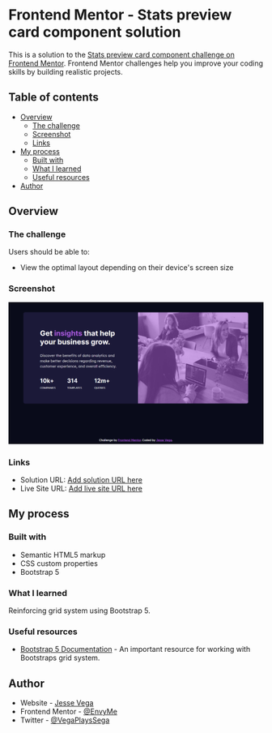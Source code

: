 # Frontend Mentor - Stats preview card component solution

This is a solution to the [Stats preview card component challenge on Frontend Mentor](https://www.frontendmentor.io/challenges/stats-preview-card-component-8JqbgoU62). Frontend Mentor challenges help you improve your coding skills by building realistic projects. 

## Table of contents

- [Overview](#overview)
  - [The challenge](#the-challenge)
  - [Screenshot](#screenshot)
  - [Links](#links)
- [My process](#my-process)
  - [Built with](#built-with)
  - [What I learned](#what-i-learned)
  - [Useful resources](#useful-resources)
- [Author](#author)

## Overview

### The challenge

Users should be able to:

- View the optimal layout depending on their device's screen size

### Screenshot

![](./Screenshot.png)

### Links

- Solution URL: [Add solution URL here](https://your-solution-url.com)
- Live Site URL: [Add live site URL here](https://your-live-site-url.com)

## My process

### Built with

- Semantic HTML5 markup
- CSS custom properties
- Bootstrap 5

### What I learned

Reinforcing grid system using Bootstrap 5.

### Useful resources

- [Bootstrap 5 Documentation](https://getbootstrap.com/docs/5.0/getting-started/introduction/) - An important resource for working with Bootstraps grid system.

## Author

- Website - [Jesse Vega](https://www.linkedin.com/in/jesse-vega-2922b57a/)
- Frontend Mentor - [@EnvyMe](https://www.frontendmentor.io/profile/EnvyMe)
- Twitter - [@VegaPlaysSega](https://twitter.com/VegaPlaysSega)
